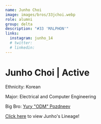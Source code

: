 ```yaml
---
name: Junho Choi
image: images/bros/33jchoi.webp
role: alumni
group: delta
description: "#33 'MΛLPHON'"
links:
  instagram: junho_14 
  # twitter: 
  # linkedin: 
---
```


# Junho Choi | Active
Ethnicity: Korean

Major: Electrical and Computer Engineering

Big Bro: [Yury "ODM" Pozdneev](29ypozdneev)

[Click here](/ujis/) to view Junho's Lineage!